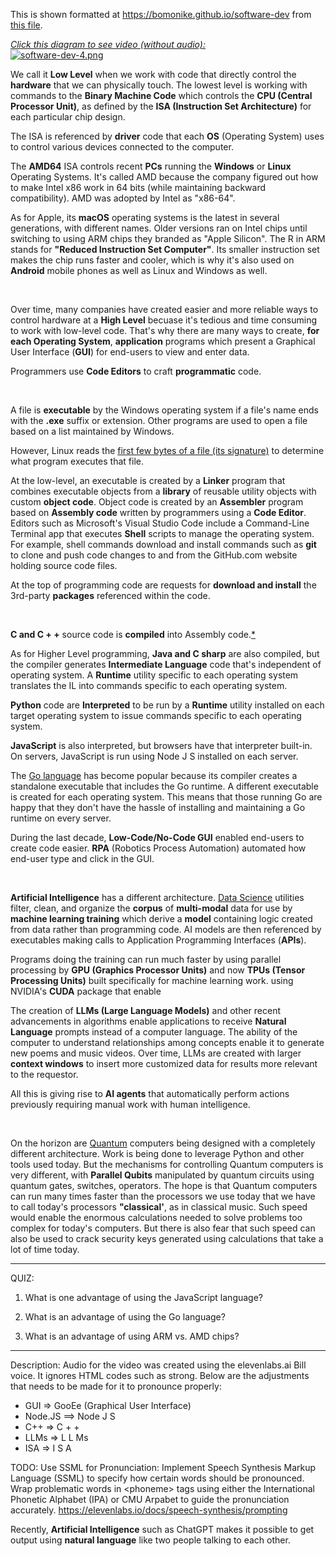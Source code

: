 This is shown formatted at <a target="_blank" href="https://bomonike.github.io/software-dev/">https://bomonike.github.io/software-dev</a> from <a target="_blank" href="https://github.com/bomonike/bomonike.github.io/blob/master/software-dev.md">this file</a>.

<a target="_blank" href="https://youtu.be/LlqbKrJhIVM"><em>Click this diagram to see video (without audio):</em><br /><img alt="software-dev-4.png" src="https://res.cloudinary.com/dcajqrroq/image/upload/v1724184659/software-dev-4_z6epyo.png"></a>

We call it  <strong>Low Level</strong> when we work with code that directly control the <strong>hardware</strong> that we can physically touch. The lowest level is working with commands to the <strong>Binary Machine Code</strong> which controls the <strong>CPU (Central Processor Unit)</strong>, as defined by the <strong>ISA (Instruction Set Architecture)</strong> for each particular chip design.

The ISA is referenced by <strong>driver</strong> code that each <strong>OS</strong> (Operating System) uses to control various devices connected to the computer.

The <strong>AMD64</strong> ISA controls recent <strong>PCs</strong> running the <strong>Windows</strong> or <strong>Linux</strong> Operating Systems. It's called AMD because the company figured out how to make Intel x86 work in 64 bits (while maintaining backward compatibility). AMD was adopted by Intel as "x86-64".

As for Apple, its <strong>macOS</strong> operating systems is the latest in several generations, with different names. Older versions ran on Intel chips until switching to using ARM chips they branded as "Apple Silicon". The R in ARM stands for <strong>"Reduced Instruction Set Computer"</strong>. Its smaller instruction set makes the chip runs faster and cooler, which is why it's also used on <strong>Android</strong> mobile phones as well as Linux and Windows as well.

&nbsp;

Over time, many companies have created easier and more reliable ways to control hardware at a <strong>High Level</strong>
becuase it's tedious and time consuming to work with low-level code.
That's why there are many ways to create, <strong>for each Operating System</strong>, <strong>application</strong> programs  which present a Graphical User Interface (<strong>GUI</strong>) for end-users to view and enter data.

Programmers use <strong>Code Editors</strong> to craft <strong>programmatic</strong> code.

&nbsp;

A file is <strong>executable</strong> by the Windows operating system if a file's name ends with the <strong>.exe</strong> suffix or extension. Other programs are used to open a file based on a list maintained by Windows.

However, Linux reads the <a target="_blank" href="https://en.wikipedia.org/wiki/List_of_file_signatures">first few bytes of a file (its signature)</a> to determine what program executes that file.

At the low-level, an executable is created by a <strong>Linker</strong> program that combines executable objects from a <strong>library</strong> of reusable utility objects with custom <strong>object code</strong>. Object code is created by an <strong> Assembler</strong> program based on <strong>Assembly code</strong> written by programmers using a <strong>Code Editor</strong>.
Editors such as Microsoft's Visual Studio Code include a Command-Line Terminal app that executes <strong>Shell</strong> scripts to manage the operating system.
For example, shell commands download and install commands such as <strong>git</strong> to clone and push code changes to and from the GitHub.com website holding source code files.

At the top of programming code are requests for <strong>download and install</strong> the 3rd-party <strong>packages</strong> referenced within the code.

&nbsp;

<strong>C and C + +</strong> source code is <strong>compiled</strong> into Assembly code.<a target="_blank" href="https://www.youtube.com/watch?v=N2y6csonII4">*</a>

As for Higher Level programming,
<strong>Java and C sharp</strong> are also compiled, but the compiler generates <strong>Intermediate Language</strong> code that's independent of operating system. A <strong>Runtime</strong> utility specific to each operating system translates the IL into commands specific to each operating system.

<strong>Python</strong> code are <strong>Interpreted</strong> to be run by a <strong>Runtime</strong> utility installed on each target operating system to issue commands specific to each operating system.

<strong>JavaScript</strong> is also interpreted, but browsers have that interpreter built-in.
On servers, JavaScript is run using Node J S installed on each server.

The <a target="_blank" href="http://wilsonmar.github.io/golang/">Go language</a> has become popular because its compiler creates a standalone executable that includes the Go runtime. A different executable is created for each operating system. This means that those running Go are happy that they don't have the hassle of installing and maintaining a Go runtime on every server.

During the last decade, <strong>Low-Code/No-Code GUI</strong> enabled end-users to create code easier.
<strong>RPA</strong> (Robotics Process Automation) automated how end-user type and click in the GUI.

&nbsp;

<strong>Artificial Intelligence</strong> has a different architecture. <a target="_blank" href="https://www.youtube.com/watch?v=qtuzVc0N5o0">Data Science</a> utilities filter, clean, and organize the <strong>corpus</strong> of <strong>multi-modal</strong> data for use by <strong>machine learning training</strong> which derive a <strong>model</strong> containing logic created from data rather than programming code. AI models are then referenced by executables making calls to Application Programming Interfaces (<strong>APIs</strong>).

Programs doing the training can run much faster by using parallel processing by <strong>GPU (Graphics Processor Units)</strong> and now <strong>TPUs (Tensor Processing Units)</strong> built specifically for machine learning work.
using NVIDIA's <strong>CUDA</strong> package that enable

The creation of <strong>LLMs (Large Language Models)</strong> and other recent advancements in algorithms enable applications to receive <strong>Natural Language</strong> prompts instead of a computer language. The ability of the computer to understand relationships among concepts enable it to generate new poems and music videos. Over time, LLMs are created with larger <strong>context windows</strong> to insert more customized data for results more relevant to the requestor.

All this is giving rise to <strong>AI agents</strong> that automatically perform actions previously requiring manual work with human intelligence.

&nbsp;

On the horizon are <a target="_blank" href="https://wilsonmar.github.io/quantum/">Quantum</a> computers being designed with a completely different architecture.
Work is being done to leverage Python and other tools used today.
But the mechanisms for controlling Quantum computers is very different, with <strong>Parallel Qubits</strong> manipulated by quantum circuits using quantum gates, switches, operators.
The hope is that Quantum computers can run many times faster than the processors we use today that we have to call today's  processors <strong>"classical'</strong>, as in classical music. Such speed would enable the enormous calculations needed to solve problems too complex for today's computers. But there is also fear that such speed can also be used to crack security keys generated using calculations that take a lot of time today.

-----------------------
QUIZ:

1. What is one advantage of using the JavaScript language?




2. What is an advantage of using the Go language?




3. What is an advantage of using ARM vs. AMD chips?




-----------------------
Description:
Audio for the video was created using the elevenlabs.ai Bill voice. It ignores HTML codes such as strong.
Below are the adjustments that needs to be made for it to pronounce properly:
* GUI => GooEe (Graphical User Interface)
* Node.JS ==> Node J S
* C++ => C + +
* LLMs => L L Ms
* ISA => I S A

TODO: Use SSML for Pronunciation: Implement Speech Synthesis Markup Language (SSML) to specify how certain words should be pronounced. Wrap problematic words in &LT;phoneme> tags using either the International Phonetic Alphabet (IPA) or CMU Arpabet to guide the pronunciation accurately. https://elevenlabs.io/docs/speech-synthesis/prompting



Recently, <strong>Artificial Intelligence</strong> such as ChatGPT makes it possible to get output using <strong>natural language</strong> like two people talking to each other.
